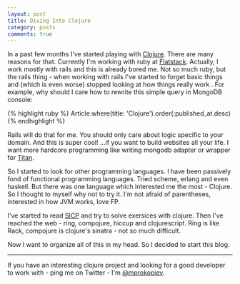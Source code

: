 ```yaml
---
layout: post
title: Diving Into Clojure
category: posts
comments: true
---
```


In a past few months I've started playing with [Clojure][clojure]. There are many reasons for that. Currently I'm working with ruby at [Flatstack][flatstack]. Actually, I work mostly with rails and this is already bored me. Not so much ruby, but the rails thing - when working with rails I've started to forget basic things and (which is even worse) stopped looking at how things really work . For example, why should I care how to rewrite this simple query in MongoDB console:

{% highlight ruby %}
  Article.where(title: 'Clojure').order(:published_at.desc)
{% endhighlight %}

Rails will do that for me. You should only care about logic specific to your domain. And this is super cool! ...if you want to build websites all your life. I want more hardcore programming like writing mongodb adapter or wrapper for [Titan][titan].

So I started to look for other programming languages. I have been passively fond of functional programming languages. Tried scheme, erlang and even haskell. But there was one language which interested me the most - Clojure. So I thought to myself why not to try it. I'm not afraid of parentheses, interested in how JVM works, love FP.

I've started to read [SICP][sicp] and try to solve exersices with clojure. Then I've reached the web - ring, compojure, hiccup and clojurescript. Ring is like Rack, compojure is clojure's sinatra - not so much difficult.

Now I want to organize all of this in my head. So I decided to start this blog.

---

If you have an interesting clojure project and looking for a good developer to work with - ping me on Twitter - I'm [@mprokopiev][twitter].

[clojure]: http://clojure.org
[flatstack]: http://www.flatstack.com
[titan]: http://thinkaurelius.github.com/titan/
[sicp]: http://mitpress.mit.edu/sicp/full-text/book/book.html
[twitter]: http://twitter.com/mprokopiev
